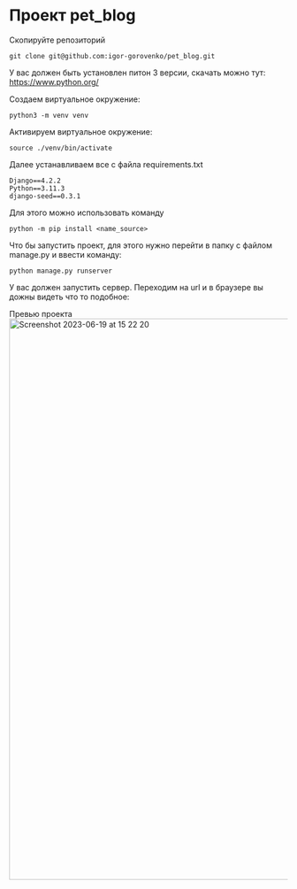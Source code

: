 # Проект pet_blog

Скопируйте репозиторий
```
git clone git@github.com:igor-gorovenko/pet_blog.git
```

У вас должен быть установлен питон 3 версии, скачать можно тут: https://www.python.org/

Создаем виртуальное окружение:
```
python3 -m venv venv
```

Активируем виртуальное окружение:

```
source ./venv/bin/activate
```

Далее устанавливаем все с файла requirements.txt

```
Django==4.2.2
Python==3.11.3
django-seed==0.3.1
```

Для этого можно использовать команду
```
python -m pip install <name_source>
```

Что бы запустить проект, для этого нужно перейти в папку с файлом manage.py и ввести команду:
```
python manage.py runserver
```

У вас должен запустить сервер.
Переходим на url и в браузере вы дожны видеть что то подобное:

Превью проекта
<img width="1014" alt="Screenshot 2023-06-19 at 15 22 20" src="https://github.com/igor-gorovenko/pet_blog/assets/59226858/79c90f79-a4b3-4a70-b8ad-04e84fb3f4f7">
